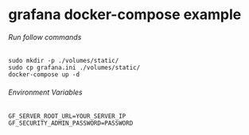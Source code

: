 # grafana docker-compose example
###### Run follow commands
```
sudo mkdir -p ./volumes/static/
sudo cp grafana.ini ./volumes/static/
docker-compose up -d
```

###### Environment Variables
```
GF_SERVER_ROOT_URL=YOUR_SERVER_IP
GF_SECURITY_ADMIN_PASSWORD=PASSWORD

```
